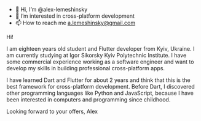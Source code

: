 - 👋 Hi, I’m @alex-lemeshinsky
- 👀 I’m interested in cross-platform development
- 📫 How to reach me a.lemeshinsky@gmail.com

Hi!

I am eighteen years old student and Flutter developer from Kyiv, Ukraine. I am currently studying at Igor Sikorsky Kyiv Polytechnic Institute. I have some commercial experience working as a software engineer and want to develop my skills in building professional cross-platform apps.

I have learned Dart and Flutter for about 2 years and think that this is the best framework for cross-platform development. Before Dart, I discovered other programming languages like Python and JavaScript, because I have been interested in computers and programming since childhood.

Looking forward to your offers,
Alex
